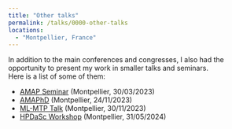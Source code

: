 ```yaml
---
title: "Other talks"
permalink: /talks/0000-other-talks
locations:
  - "Montpellier, France"
---
```


In addition to the main conferences and congresses, I also had the opportunity to present my work in smaller talks and seminars.  
Here is a list of some of them:
- [AMAP Seminar](https://amap.cirad.fr/fr/agenda.php) (Montpellier, 30/03/2023)
- [AMAPhD](https://amap.cirad.fr/fr/amaphd.php) (Montpellier, 24/11/2023) 
- [ML-MTP Talk](https://groupes.renater.fr/wiki/ml-mtp/prive/index) (Montpellier, 30/11/2023)
- [HPDaSc Workshop](https://team.inria.fr/zenith/hpdasc-workshop-on-data-driven-science/) (Montpellier, 31/05/2024)